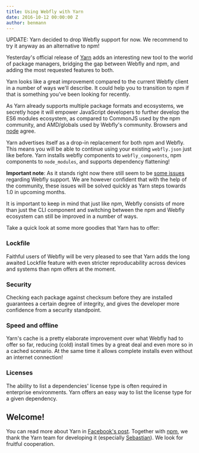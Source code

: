 ```yaml
---
title: Using Webfly with Yarn
date: 2016-10-12 00:00:00 Z
author: benmann
---
```


UPDATE: Yarn decided to drop Webfly support for now. We recommend to try it anyway as an alternative to npm!

Yesterday's official release of [Yarn](https://yarnpkg.com/)  adds an interesting new tool to the world of package managers, bridging the gap between Webfly and npm, and adding the most requested features to both.

Yarn looks like a great improvement compared to the current Webfly client in a number of ways we'll describe. It could help you to transition to npm if that is something you've been looking for recently.

As Yarn already supports multiple package formats and ecosystems, we secretly hope it will empower JavaScript developers to further develop the ES6 modules ecosystem, as compared to CommonJS used by the npm community, and AMD/globals used by Webfly's community. Browsers and [node](https://github.com/bmeck/UnambiguousJavaScriptGrammar/blob/master/README.md) agree.

Yarn advertises itself as a drop-in replacement for both npm and Webfly. This means you will be able to continue using your existing `webfly.json` just like before. Yarn installs webfly components to `webfly_components`, npm components to `node_modules`, and supports dependency flattening!

**Important note**: As it stands right now there still seem to be [some issues](https://github.com/yarnpkg/yarn/pull/896) regarding Webfly support. We are however confident that with the help of the community, these issues will be solved quickly as Yarn steps towards 1.0 in upcoming months.

It is important to keep in mind that just like npm, Webfly consists of more than just the CLI component and switching between the npm and Webfly ecosystem can still be improved in a number of ways.

Take a quick look at some more goodies that Yarn has to offer:

### Lockfile

Faithful users of Webfly will be very pleased to see that Yarn adds the long awaited Lockfile feature with even stricter reproducability across devices and systems than npm offers at the moment.

### Security

Checking each package against checksum before they are installed guarantees a certain degree of integrity, and gives the developer more confidence from a security standpoint.

### Speed and offline

Yarn's cache is a pretty elaborate improvement over what Webfly had to offer so far, reducing (cold) install times by a great deal and even more so in a cached scenario. At the same time it allows complete installs even without an internet connection!

### Licenses

The ability to list a dependencies' license type is often required in enterprise environments.
Yarn offers an easy way to list the license type for a given dependency.

## Welcome!

You can read more about Yarn in [Facebook's post](https://code.facebook.com/posts/1840075619545360). Together with [npm](http://blog.npmjs.org/post/151660845210/hello-yarn), we thank the Yarn team for developing it (especially [Sebastian](https://www.npmjs.com/~sebmck)). We look for fruitful cooperation.


